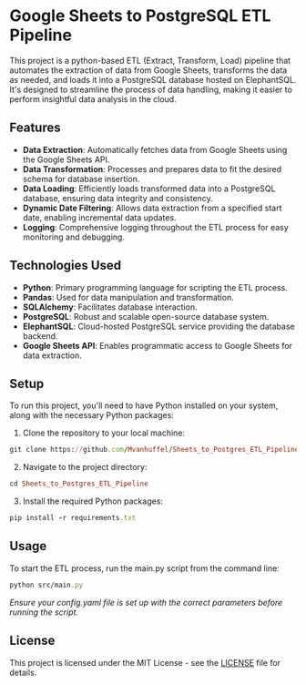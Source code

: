 # Google Sheets to PostgreSQL ETL Pipeline

This project is a python-based ETL (Extract, Transform, Load) pipeline that automates the extraction of data from Google Sheets, transforms the data as needed, and loads it into a PostgreSQL database hosted on ElephantSQL. It's designed to streamline the process of data handling, making it easier to perform insightful data analysis in the cloud.

## Features
- **Data Extraction**: Automatically fetches data from Google Sheets using the Google Sheets API.
- **Data Transformation**: Processes and prepares data to fit the desired schema for database insertion.
- **Data Loading**: Efficiently loads transformed data into a PostgreSQL database, ensuring data integrity and consistency.
- **Dynamic Date Filtering**: Allows data extraction from a specified start date, enabling incremental data updates.
- **Logging**: Comprehensive logging throughout the ETL process for easy monitoring and debugging.

## Technologies Used
- **Python**: Primary programming language for scripting the ETL process.
- **Pandas**: Used for data manipulation and transformation.
- **SQLAlchemy**: Facilitates database interaction.
- **PostgreSQL**: Robust and scalable open-source database system.
- **ElephantSQL**: Cloud-hosted PostgreSQL service providing the database backend.
- **Google Sheets API**: Enables programmatic access to Google Sheets for data extraction.

## Setup
To run this project, you'll need to have Python installed on your system, along with the necessary Python packages:

1. Clone the repository to your local machine:
```ruby
git clone https://github.com/Mvanhuffel/Sheets_to_Postgres_ETL_Pipeline.git
```

2. Navigate to the project directory:
```ruby
cd Sheets_to_Postgres_ETL_Pipeline
```

3. Install the required Python packages:
```ruby
pip install -r requirements.txt
```

## Usage
To start the ETL process, run the main.py script from the command line:
```ruby
python src/main.py
```
*Ensure your config.yaml file is set up with the correct parameters before running the script.*

## License
This project is licensed under the MIT License - see the [LICENSE](https://www.mit.edu/~amini/LICENSE.md) file for details.

